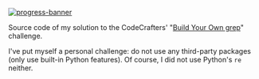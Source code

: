 [![progress-banner](https://app.codecrafters.io/progress/grep/b1c0fde0-9185-461d-b282-bd794313438f)](https://app.codecrafters.io/users/EpocDotFr)

Source code of my solution to the CodeCrafters' "[Build Your Own grep](https://codecrafters.io/challenges/grep)"
challenge.

I've put myself a personal challenge: do not use any third-party packages (only use built-in Python features). Of course,
I did not use Python's `re` neither.